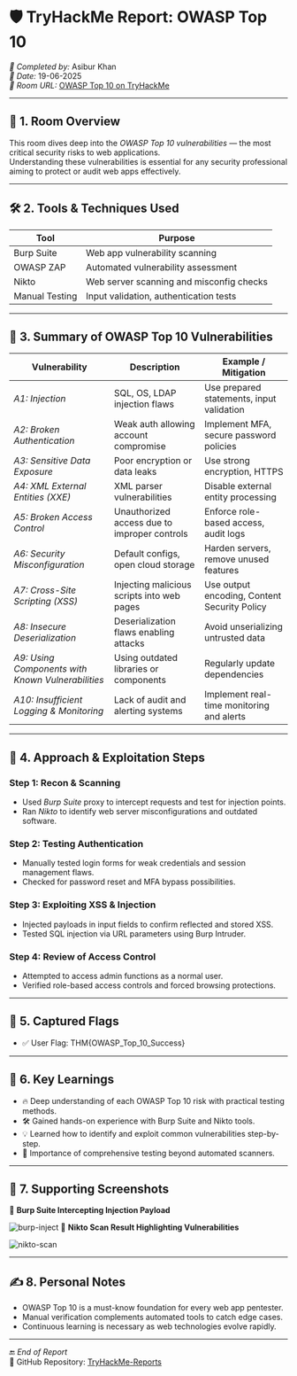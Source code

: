 # 🛡️ TryHackMe Report: OWASP Top 10

*👤 Completed by:* Asibur Khan  
*📅 Date:* 19-06-2025  
*🔗 Room URL:* [OWASP Top 10 on TryHackMe](https://tryhackme.com/room/owasptop10)

---

## 🧠 1. Room Overview

This room dives deep into the *OWASP Top 10 vulnerabilities* — the most critical security risks to web applications.  
Understanding these vulnerabilities is essential for any security professional aiming to protect or audit web apps effectively.

---

## 🛠️ 2. Tools & Techniques Used

| Tool           | Purpose                                |
|----------------|----------------------------------------|
| Burp Suite     | Web app vulnerability scanning         |
| OWASP ZAP      | Automated vulnerability assessment     |
| Nikto          | Web server scanning and misconfig checks |
| Manual Testing | Input validation, authentication tests |

---

## 🚨 3. Summary of OWASP Top 10 Vulnerabilities

| Vulnerability                | Description                                   | Example / Mitigation                    |
|-----------------------------|-----------------------------------------------|---------------------------------------|
| *A1: Injection*           | SQL, OS, LDAP injection flaws                  | Use prepared statements, input validation |
| *A2: Broken Authentication* | Weak auth allowing account compromise         | Implement MFA, secure password policies   |
| *A3: Sensitive Data Exposure* | Poor encryption or data leaks                 | Use strong encryption, HTTPS              |
| *A4: XML External Entities (XXE)* | XML parser vulnerabilities                  | Disable external entity processing        |
| *A5: Broken Access Control* | Unauthorized access due to improper controls  | Enforce role-based access, audit logs     |
| *A6: Security Misconfiguration* | Default configs, open cloud storage          | Harden servers, remove unused features    |
| *A7: Cross-Site Scripting (XSS)* | Injecting malicious scripts into web pages  | Use output encoding, Content Security Policy |
| *A8: Insecure Deserialization* | Deserialization flaws enabling attacks      | Avoid unserializing untrusted data         |
| *A9: Using Components with Known Vulnerabilities* | Using outdated libraries or components   | Regularly update dependencies              |
| *A10: Insufficient Logging & Monitoring* | Lack of audit and alerting systems        | Implement real-time monitoring and alerts |

---

## 🧪 4. Approach & Exploitation Steps

### Step 1: Recon & Scanning
- Used *Burp Suite* proxy to intercept requests and test for injection points.
- Ran *Nikto* to identify web server misconfigurations and outdated software.

### Step 2: Testing Authentication
- Manually tested login forms for weak credentials and session management flaws.
- Checked for password reset and MFA bypass possibilities.

### Step 3: Exploiting XSS & Injection
- Injected payloads in input fields to confirm reflected and stored XSS.
- Tested SQL injection via URL parameters using Burp Intruder.

### Step 4: Review of Access Control
- Attempted to access admin functions as a normal user.
- Verified role-based access controls and forced browsing protections.

---

## 🎯 5. Captured Flags

- ✅ User Flag: THM{OWASP_Top_10_Success}

---

## 📘 6. Key Learnings

- 🔥 Deep understanding of each OWASP Top 10 risk with practical testing methods.
- 🛠️ Gained hands-on experience with Burp Suite and Nikto tools.
- 💡 Learned how to identify and exploit common vulnerabilities step-by-step.
- 📝 Importance of comprehensive testing beyond automated scanners.

---

## 📸 7. Supporting Screenshots
📌 **Burp Suite Intercepting Injection Payload**  
 
![burp-inject](burp_injection.png)
📌 **Nikto Scan Result Highlighting Vulnerabilities**  
 
![nikto-scan](nikto_scan.png)


---

## ✍️ 8. Personal Notes

- OWASP Top 10 is a must-know foundation for every web app pentester.
- Manual verification complements automated tools to catch edge cases.
- Continuous learning is necessary as web technologies evolve rapidly.

---

🔚 *End of Report*  
📁 GitHub Repository: [TryHackMe-Reports](https://github.com/Asibur-syber/TryHackMe-Reports)
